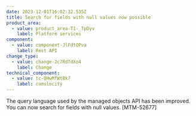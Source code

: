 ```yaml
---
date: 2023-12-01T16:02:32.535Z
title: Search for fields with null values now possible
product_area:
  - value: product_area-T1-_TpDyv
    label: Platform services
component:
  - value: component-JlFdtOPva
    label: Rest API
change_type:
  - value: change-2c7RdTdXo4
    label: Change
technical_component:
  - value: tc-QHwMfWtBk7
    label: cumulocity
---
```

The query language used by the managed objects API has been improved. You can now search for fields with null values. \[MTM-52677]
